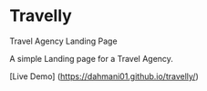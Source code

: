 # Travelly
Travel Agency Landing Page

A simple Landing page for a Travel Agency.

[Live Demo] (https://dahmani01.github.io/travelly/)
